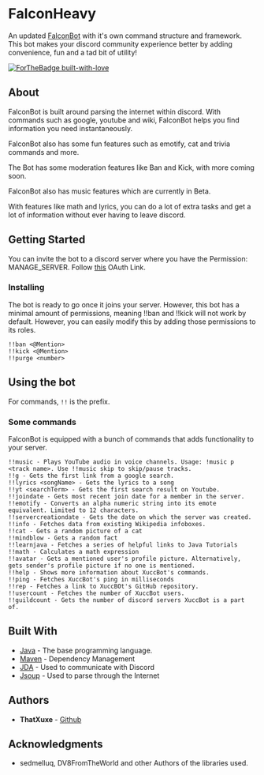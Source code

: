 # FalconHeavy
An updated [FalconBot](https://discordbots.org/bot/511949995776147466) with it's own command structure and framework.
This bot makes your discord community experience better by adding convenience, fun and a tad bit of utility!

[![ForTheBadge built-with-love](http://ForTheBadge.com/images/badges/built-with-love.svg)](https://GitHub.com/ThatXuxe/)

## About
FalconBot is built around parsing the internet within discord. With commands such as google, youtube and wiki, FalconBot helps you find information you need instantaneously.

FalconBot also has some fun features such as emotify, cat and trivia commands and more.

The Bot has some moderation features like Ban and Kick, with more coming soon.

FalconBot also has music features which are currently in Beta.

With features like math and lyrics, you can do a lot of extra tasks and get a lot of information without ever having to leave discord.

## Getting Started

You can invite the bot to a discord server where you have the Permission: MANAGE_SERVER.
Follow [this](https://discordapp.com/oauth2/authorize?client_id=511949995776147466&scope=bot&permissions=36826176) OAuth Link.

### Installing

The bot is ready to go once it joins your server.
However, this bot has a minimal amount of permissions, meaning !!ban and !!kick will not work by default. However, you can easily modify this by adding those permissions to its roles.

```
!!ban <@Mention>
!!kick <@Mention>
!!purge <number>
```


## Using the bot

For commands, `!!` is the prefix.

### Some commands

FalconBot is equipped with a bunch of commands that adds functionality to your server.

```
!!music - Plays YouTube audio in voice channels. Usage: !music p <track name>. Use !!music skip to skip/pause tracks.
!!g - Gets the first link from a google search.
!!lyrics <songName> - Gets the lyrics to a song
!!yt <searchTerm> - Gets the first search result on Youtube.
!!joindate - Gets most recent join date for a member in the server.
!!emotify - Converts an alpha numeric string into its emote equivalent. Limited to 12 characters.
!!servercreationdate - Gets the date on which the server was created.
!!info - Fetches data from existing Wikipedia infoboxes.
!!cat - Gets a random picture of a cat
!!mindblow - Gets a random fact
!!learnjava - Fetches a series of helpful links to Java Tutorials
!!math - Calculates a math expression
!!avatar - Gets a mentioned user's profile picture. Alternatively, gets sender's profile picture if no one is mentioned.
!!help - Shows more information about XuccBot's commands.
!!ping - Fetches XuccBot's ping in milliseconds
!!rep - Fetches a link to XuccBOt's GitHub repository.
!!usercount - Fetches the number of XuccBot users.
!!guildcount - Gets the number of discord servers XuccBot is a part of.
```


## Built With

* [Java](https://www.oracle.com/technetwork/java/javase/overview/java8-2100321.html) - The base programming language.
* [Maven](https://maven.apache.org/) - Dependency Management
* [JDA](https://github.com/DV8FromTheWorld/JDA) - Used to communicate with Discord
* [Jsoup](https://jsoup.org/) - Used to parse through the Internet

## Authors

* **ThatXuxe** -  [Github](https://github.com/ThatXuxe)

## Acknowledgments

* sedmelluq, DV8FromTheWorld and other Authors of the libraries used.
